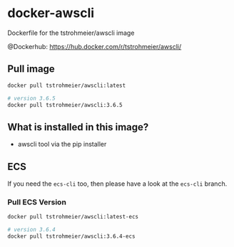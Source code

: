 # docker-awscli
Dockerfile for the tstrohmeier/awscli image

@Dockerhub: https://hub.docker.com/r/tstrohmeier/awscli/

## Pull image

``` bash
docker pull tstrohmeier/awscli:latest

# version 3.6.5
docker pull tstrohmeier/awscli:3.6.5
```

## What is installed in this image?
* awscli tool via the pip installer

## ECS 
If you need the `ecs-cli` too, then please have a look at the `ecs-cli` branch.

### Pull ECS Version 
``` bash
docker pull tstrohmeier/awscli:latest-ecs

# version 3.6.4
docker pull tstrohmeier/awscli:3.6.4-ecs
```